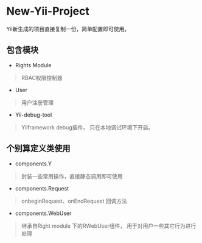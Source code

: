 New-Yii-Project
===============
Yii新生成的项目直接复制一份，简单配置即可使用。

包含模块
------------------
* Rights Module
>RBAC权限控制器

* User
>用户注册管理

* Yii-debug-tool
>Yiiframework debug插件， 只在本地调试环境下开启。

个别算定义类使用
------------------
* components.Y
> 封装一些常用操作，直接静态调用即可使用

* components.Request
> onbeginRequest、onEndRequest 回调方法

* components.WebUser
> 继承自Right module 下的RWebUser组件， 用于对用户一些其它行为进行处理
